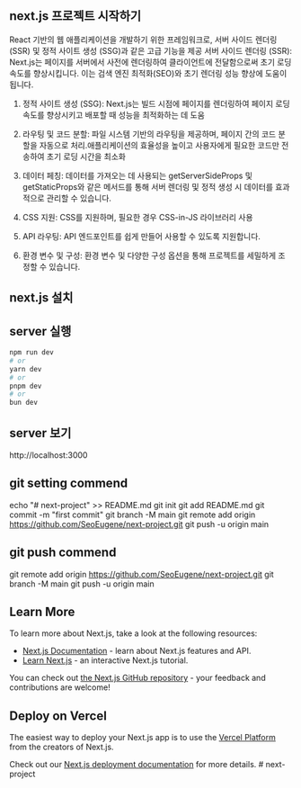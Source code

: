 ## next.js 프로젝트 시작하기
React 기반의 웹 애플리케이션을 개발하기 위한 프레임워크로, 서버 사이드 렌더링 (SSR) 및 정적 사이트 생성 (SSG)과 같은 고급 기능을 제공
서버 사이드 렌더링 (SSR): Next.js는 페이지를 서버에서 사전에 렌더링하여 클라이언트에 전달함으로써 초기 로딩 속도를 향상시킵니다. 이는 검색 엔진 최적화(SEO)와 초기 렌더링 성능 향상에 도움이 됩니다.

1. 정적 사이트 생성 (SSG): Next.js는 빌드 시점에 페이지를 렌더링하여 페이지 로딩 속도를 향상시키고 배포할 때 성능을 최적화하는 데 도움

2. 라우팅 및 코드 분할: 파일 시스템 기반의 라우팅을 제공하며, 페이지 간의 코드 분할을 자동으로 처리.애플리케이션의 효율성을 높이고 사용자에게 필요한 코드만 전송하여 초기 로딩 시간을 최소화

3. 데이터 페칭: 데이터를 가져오는 데 사용되는 getServerSideProps 및 getStaticProps와 같은 메서드를 통해 서버 렌더링 및 정적 생성 시 데이터를 효과적으로 관리할 수 있습니다.

4. CSS 지원: CSS를 지원하며, 필요한 경우 CSS-in-JS 라이브러리 사용

5. API 라우팅: API 엔드포인트를 쉽게 만들어 사용할 수 있도록 지원합니다.

6. 환경 변수 및 구성: 환경 변수 및 다양한 구성 옵션을 통해 프로젝트를 세밀하게 조정할 수 있습니다.

## next.js 설치


## server 실행

```bash
npm run dev
# or
yarn dev
# or
pnpm dev
# or
bun dev
```

## server 보기
http://localhost:3000


## git setting commend
echo "# next-project" >> README.md
git init
git add README.md
git commit -m "first commit"
git branch -M main
git remote add origin https://github.com/SeoEugene/next-project.git
git push -u origin main

## git push commend
git remote add origin https://github.com/SeoEugene/next-project.git
git branch -M main
git push -u origin main

## Learn More
To learn more about Next.js, take a look at the following resources:

- [Next.js Documentation](https://nextjs.org/docs) - learn about Next.js features and API.
- [Learn Next.js](https://nextjs.org/learn) - an interactive Next.js tutorial.

You can check out [the Next.js GitHub repository](https://github.com/vercel/next.js/) - your feedback and contributions are welcome!

## Deploy on Vercel

The easiest way to deploy your Next.js app is to use the [Vercel Platform](https://vercel.com/new?utm_medium=default-template&filter=next.js&utm_source=create-next-app&utm_campaign=create-next-app-readme) from the creators of Next.js.

Check out our [Next.js deployment documentation](https://nextjs.org/docs/deployment) for more details.
#   n e x t - p r o j e c t  
 
